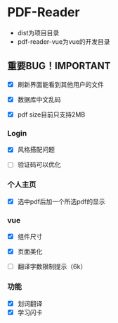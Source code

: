 # PDF-Reader

- dist为项目目录
- pdf-reader-vue为vue的开发目录



## 重要BUG！IMPORTANT

- [x] 刷新界面能看到其他用户的文件
- [x] 数据库中文乱码
- [x] pdf size目前只支持2MB





### Login

- [x] 风格搭配问题
- [ ] 验证码可以优化



### 个人主页

- [x] 选中pdf后加一个所选pdf的显示



### vue

- [x] 组件尺寸
- [x] 页面美化
- [ ] 翻译字数限制提示（6k）



### 功能

- [x] 划词翻译
- [x] 学习闪卡
